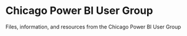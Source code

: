 # Chicago Power BI User Group
Files, information, and resources from the Chicago Power BI User Group

